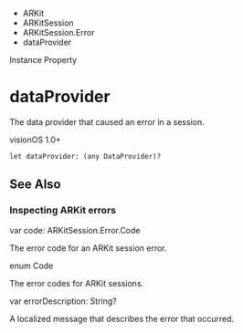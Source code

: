 

- ARKit
- ARKitSession
- ARKitSession.Error
-  dataProvider 

Instance Property

# dataProvider

The data provider that caused an error in a session.

visionOS 1.0+

``` source
let dataProvider: (any DataProvider)?
```

## See Also

### Inspecting ARKit errors

var code: ARKitSession.Error.Code

The error code for an ARKit session error.

enum Code

The error codes for ARKit sessions.

var errorDescription: String?

A localized message that describes the error that occurred.

